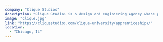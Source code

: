 ```yaml
---
company: "Clique Studios"
description: "Clique Studios is a design and engineering agency whose program trains apprentices with the skills necessary to get a role as a junior full-stack engineer at a small company or agency."
image: "clique.jpg"
link: "https://cliquestudios.com/clique-university/apprenticeships/"
location:
  - "Chicago, IL"
---
```

